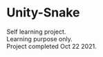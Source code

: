 # Unity-Snake
Self learning project.<br />
Learning purpose only.<br />
Project completed Oct 22 2021.<br />

